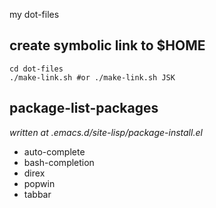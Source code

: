 my dot-files

create symbolic link to $HOME
----
    cd dot-files
    ./make-link.sh #or ./make-link.sh JSK

package-list-packages
-----
*written at .emacs.d/site-lisp/package-install.el*
* auto-complete
* bash-completion
* direx
* popwin
* tabbar
